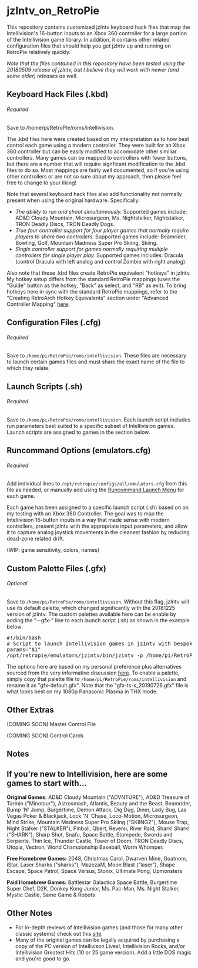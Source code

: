 # jzIntv_on_RetroPie
This repository contains customized jzIntv keyboard hack files that map the Intellivision's 16-button inputs to an Xbox 360 controller for a large portion of the Intellivision game library. In addition, it contains other related configuration files that should help you get jzIntv up and running on RetroPie relatively quickly.

*Note that the files contained in this repository have been tested using the 20180509 release of jzIntv, but I believe they will work with newer (and some older) releases as well.*

## Keyboard Hack Files (.kbd)

###### Required
Save to /home/pi/RetroPie/roms/intellivision.

The .kbd files here were created based on my interpretation as to how best control each game using a modern controller. They were built for an Xbox 360 controller but can be easily modified to accomodate other similiar controllers. Many games can be mapped to controllers with fewer buttons, but there are a number that will require signficant modification to the .kbd files to do so. Most mappings are fairly well documented, so if you're using other controllers or are not so sure about my approach, then please feel free to change to your liking!

Note that several keyboard hack files also add functionality not normally present when using the original hardware.  Specifically:
  * *The ability to run and shoot simultaneously.*  Supported games include:  AD&D Cloudy Mountain, Microsurgeon, Ms.   Nightstalker, Nightstalker, TRON Deadly Discs, TRON Deadly Dogs.
  * *True four controller support for four player games that normally require players to share two controllers.*  Supported games include: Beamrider, Bowling, Golf, Mountain Madness Super Pro Skiing, Skiing.
  * *Single controller support for games normally requiring multiple controllers for single player play.*  Supported games includes: Dracula (control Dracula with left analog and control Zombie with right analog).

Also note that these .kbd files create RetroPie equivalent "hotkeys" in jzIntv. My hotkey setup differs from the standard RetroPie mappings (uses the "Guide" button as the hotkey, "Back" as select, and "RB" as exit). To bring hotkeys here in sync with the standard RetroPie mappings, refer to the "Creating RetroArch Hotkey Equivalents" section under "Advanced Controller Mapping" [here](https://github.com/RetroPie/RetroPie-Setup/wiki/Mapping-a-Controller-for-Intellivision).

## Configuration Files (.cfg)

###### Required
Save to `/home/pi/RetroPie/roms/intellivision`.  These files are necessary to launch certain games files and must share the exact name of the file to which they relate.

## Launch Scripts (.sh)

###### Required
Save to `/home/pi/RetroPie/roms/intellivision`. Each launch script includes run parameters best suited to a specific subset of Intellivision games. Launch scripts are assigned to games in the section below.

## Runcommand Options (emulators.cfg)

###### Required
Add individual lines to `/opt/retropie/configs/all/emulators.cfg` from this file as needed, or manually add using the [Runcommand Launch Menu](https://github.com/RetroPie/RetroPie-Setup/wiki/runcommand) for each game.

Each game has been assigned to a specific launch script (.sh) based on on my testing with an Xbox 360 Controller. The goal was to map the Intellivision 16-button inputs in a way that made sense with modern controllers, present jzIntv with the appropriate input parameters, and allow it to capture analog joystick movements in the cleanest fashion by reducing dead-zone related drift.

(WIP: game sensitivity, colors, names)

## Custom Palette Files (.gfx)

###### Optional
Save to `/home/pi/RetroPie/roms/intellivision`.  Without this flag, jzIntv will use its default palette, which changed significantly with the 20181225 version of jzIntv. The custom palettes available here can be enable by adding the "--gfx-" line to each launch script (.sh) as shown in the example below:

<pre>#!/bin/bash
# Script to launch Intellivision games in jzIntv with bespoke keyboard hackfiles. The hackfile must named the same as rom, including extension, with .kbd added.
params="$1"
/opt/retropie/emulators/jzintv/bin/jzintv -p /home/pi/RetroPie/BIOS --gfx-palette=/home/pi/RetroPie/roms/intellivision/gfx-default.gfx --js0="ac,push=30,rels=25,4dir" --js1="ac,push=30,rels=25,4dir" --kbdhackfile="$params".kbd "$params" -z4 -f1 -q -v0 -s0</pre>

The options here are based on my personal preference plus alternatives sourced from the very informative discussion [here](https://atariage.com/forums/topic/278354-gfx-palette-flag/). To enable a palette, simply copy that palette file to `/home/pi/RetroPie/roms/intellivision` and rename it as "gfx-default.gfx". Note that the "gfx-ts-x_20190726.gfx" file is what looks best on my 1080p Panasonic Plasma in THX mode.

## Other Extras

(COMING SOON) Master Control File

(COMING SOON) Control Cards

## Notes



## If you're new to Intellivision, here are some games to start with...

**Original Games:**  AD&D Cloudy Mountain ("ADVNTURE"), AD&D Treasure of Tarmin ("Minotaur"), Astrosmash, Atlantis, Beauty and the Beast, Beamrider, Bump 'N' Jump, Burgertime, Demon Attack, Dig Dug, Diner, Lady Bug, Las Vegas Poker & Blackjack, Lock 'N' Chase, Loco-Motion, Microsurgeon, Mind Strike, Mountain Madness Super Pro Skiing ("SKIING2"), Mouse Trap, Night Stalker ("STALKER"), Pinball, Qbert, Reversi, River Raid, Shark! Shark! ("SHARK"), Sharp Shot, Snafu, Space Battle, Stampede, Swords and Serpents, Thin Ice, Thunder Castle, Tower of Doom, TRON Deadly Discs, Utopia, Vectron, World Championship Baseball, Worm Whomper.

**Free Homebrew Games:**  2048, Christmas Carol, Dwarven Mine, Goatnom, iStar, Laser Sharks ("sharks"), MazezaM, Moon Blast ("laser"), Shape Escape, Space Patrol, Space Versus, Stonix, Ultimate Pong, Upmonsters

**Paid Homebrew Games:**  Battlestar Galactica Space Battle, Burgertime Super Chef, D2K, Donkey Kong Junior, Ms. Pac-Man, Ms. Night Stalker, Mystic Castle, Same Game & Robots

## Other Notes

* For in-depth reviews of Intellivision games (and those for many other classic systems) check out this [site](https://videogamecritic.com/intel.htm?ex=1).
* Many of the original games can be legally acquired by purchasing a copy of the PC version of Intellivison Lives!, Intellivision Rocks, and/or Intellivision Greatest Hits (10 or 25 game version). Add a little DOS magic and you're good to go.
